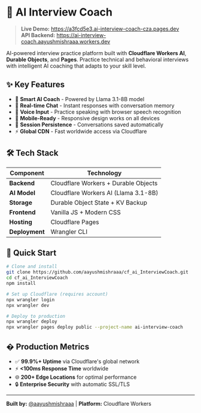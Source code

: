 # 🤖 AI Interview Coach

> **Live Demo:** https://a3fcd5e3.ai-interview-coach-cza.pages.dev  
> **API Backend:** https://ai-interview-coach.aayushmishraaa.workers.dev

AI-powered interview practice platform built with **Cloudflare Workers AI**, **Durable Objects**, and **Pages**. Practice technical and behavioral interviews with intelligent AI coaching that adapts to your skill level.

## ✨ Key Features

- 🧠 **Smart AI Coach** - Powered by Llama 3.1-8B model
- 💬 **Real-time Chat** - Instant responses with conversation memory  
- 🎤 **Voice Input** - Practice speaking with browser speech recognition
- 📱 **Mobile-Ready** - Responsive design works on all devices
- 🔄 **Session Persistence** - Conversations saved automatically
- ⚡ **Global CDN** - Fast worldwide access via Cloudflare

## 🛠️ Tech Stack

| Component | Technology |
|-----------|------------|
| **Backend** | Cloudflare Workers + Durable Objects |
| **AI Model** | Cloudflare Workers AI (Llama 3.1-8B) |
| **Storage** | Durable Object State + KV Backup |
| **Frontend** | Vanilla JS + Modern CSS |
| **Hosting** | Cloudflare Pages |
| **Deployment** | Wrangler CLI |

## 🚀 Quick Start

```bash
# Clone and install
git clone https://github.com/aayushmishraaa/cf_ai_InterviewCoach.git
cd cf_ai_InterviewCoach
npm install

# Set up Cloudflare (requires account)
npx wrangler login
npx wrangler dev

# Deploy to production
npx wrangler deploy
npx wrangler pages deploy public --project-name ai-interview-coach
```

## � Production Metrics

- ✅ **99.9%+ Uptime** via Cloudflare's global network
- ⚡ **<100ms Response Time** worldwide
- 🌐 **200+ Edge Locations** for optimal performance
- 🔒 **Enterprise Security** with automatic SSL/TLS

---

**Built by:** [@aayushmishraaa](https://github.com/aayushmishraaa) | **Platform:** Cloudflare Workers


